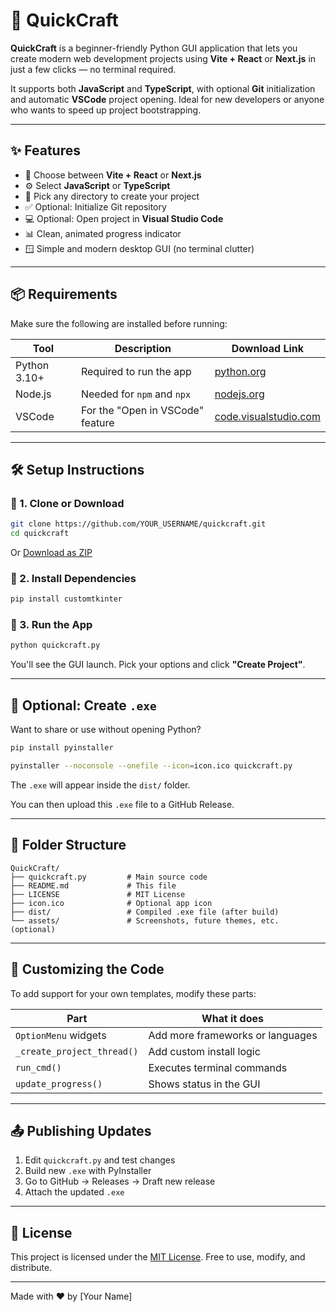 
# 🚀 QuickCraft

**QuickCraft** is a beginner-friendly Python GUI application that lets you create modern web development projects using **Vite + React** or **Next.js** in just a few clicks — no terminal required.

It supports both **JavaScript** and **TypeScript**, with optional **Git** initialization and automatic **VSCode** project opening. Ideal for new developers or anyone who wants to speed up project bootstrapping.

---

## ✨ Features

- 🔧 Choose between **Vite + React** or **Next.js**
- ⚙️ Select **JavaScript** or **TypeScript**
- 📁 Pick any directory to create your project
- ✅ Optional: Initialize Git repository
- 💻 Optional: Open project in **Visual Studio Code**
- 📊 Clean, animated progress indicator
- 🪟 Simple and modern desktop GUI (no terminal clutter)

---

## 📦 Requirements

Make sure the following are installed before running:

| Tool         | Description                   | Download Link |
|--------------|-------------------------------|----------------|
| Python 3.10+ | Required to run the app       | [python.org](https://www.python.org/downloads/) |
| Node.js      | Needed for `npm` and `npx`    | [nodejs.org](https://nodejs.org/) |
| VSCode       | For the "Open in VSCode" feature | [code.visualstudio.com](https://code.visualstudio.com/) |

---

## 🛠 Setup Instructions

### 🔹 1. Clone or Download

```bash
git clone https://github.com/YOUR_USERNAME/quickcraft.git
cd quickcraft
```

Or [Download as ZIP](https://github.com/YOUR_USERNAME/quickcraft/archive/refs/heads/main.zip)

### 🔹 2. Install Dependencies

```bash
pip install customtkinter
```

### 🔹 3. Run the App

```bash
python quickcraft.py
```

You'll see the GUI launch. Pick your options and click **"Create Project"**.

---

## 🧪 Optional: Create `.exe`

Want to share or use without opening Python?

```bash
pip install pyinstaller

pyinstaller --noconsole --onefile --icon=icon.ico quickcraft.py
```

The `.exe` will appear inside the `dist/` folder.

You can then upload this `.exe` file to a GitHub Release.

---

## 📁 Folder Structure

```
QuickCraft/
├── quickcraft.py         # Main source code
├── README.md             # This file
├── LICENSE               # MIT License
├── icon.ico              # Optional app icon
├── dist/                 # Compiled .exe file (after build)
└── assets/               # Screenshots, future themes, etc. (optional)
```

---

## 🧩 Customizing the Code

To add support for your own templates, modify these parts:

| Part | What it does |
|------|--------------|
| `OptionMenu` widgets | Add more frameworks or languages |
| `_create_project_thread()` | Add custom install logic |
| `run_cmd()` | Executes terminal commands |
| `update_progress()` | Shows status in the GUI |

---

## 📤 Publishing Updates

1. Edit `quickcraft.py` and test changes
2. Build new `.exe` with PyInstaller
3. Go to GitHub → Releases → Draft new release
4. Attach the updated `.exe`

---

## 📜 License

This project is licensed under the [MIT License](./LICENSE). Free to use, modify, and distribute.

---

Made with ❤️ by [Your Name]
